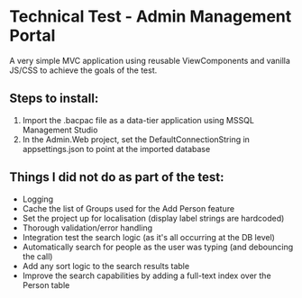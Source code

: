 # Technical Test - Admin Management Portal

A very simple MVC application using reusable ViewComponents and vanilla JS/CSS to achieve the goals of the test.

## Steps to install:

1. Import the .bacpac file as a data-tier application using MSSQL Management Studio
2. In the Admin.Web project, set the DefaultConnectionString in appsettings.json to point at the imported database

## Things I did not do as part of the test:

- Logging
- Cache the list of Groups used for the Add Person feature
- Set the project up for localisation (display label strings are hardcoded)
- Thorough validation/error handling
- Integration test the search logic (as it's all occurring at the DB level)
- Automatically search for people as the user was typing (and debouncing the call)
- Add any sort logic to the search results table
- Improve the search capabilities by adding a full-text index over the Person table